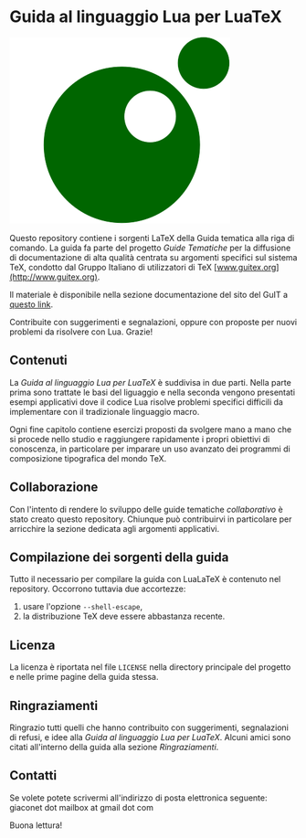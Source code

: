 Guida al linguaggio Lua per LuaTeX
==================================

![logo della guida tematica](logoguidalua.svg)

Questo repository contiene i sorgenti LaTeX della Guida tematica alla riga di
comando. La guida fa parte del progetto *Guide Tematiche* per la diffusione di
documentazione di alta qualità centrata su argomenti specifici sul sistema TeX,
condotto dal Gruppo Italiano di utilizzatori di TeX
[www.guitex.org](http://www.guitex.org).

Il materiale è disponibile nella sezione documentazione del sito del GuIT a
[questo link](https://www.guitex.org/home/it/documentazione).

Contribuite con suggerimenti e segnalazioni, oppure con proposte per nuovi
problemi da risolvere con Lua. Grazie!

Contenuti
---------

La *Guida al linguaggio Lua per LuaTeX* è suddivisa in due parti. Nella parte
prima sono trattate le basi del liguaggio e nella seconda vengono presentati
esempi applicativi dove il codice Lua risolve problemi specifici difficili da
implementare con il tradizionale linguaggio macro.

Ogni fine capitolo contiene esercizi proposti da svolgere mano a mano che si
procede nello studio e raggiungere rapidamente i propri obiettivi di conoscenza,
in particolare per imparare un uso avanzato dei programmi di composizione
tipografica del mondo TeX.

Collaborazione
--------------

Con l'intento di rendere lo sviluppo delle guide tematiche *collaborativo* è
stato creato questo repository. Chiunque può contribuirvi in particolare per
arricchire la sezione dedicata agli argomenti applicativi.

Compilazione dei sorgenti della guida
-------------------------------------

Tutto il necessario per compilare la guida con LuaLaTeX è contenuto nel
repository. Occorrono tuttavia due accortezze:

1. usare l'opzione `--shell-escape`,
2. la distribuzione TeX deve essere abbastanza recente.

Licenza
-------

La licenza è riportata nel file `LICENSE` nella directory principale del
progetto e nelle prime pagine della guida stessa.

Ringraziamenti
--------------

Ringrazio tutti quelli che hanno contribuito con suggerimenti, segnalazioni di
refusi, e idee alla *Guida al linguaggio Lua per LuaTeX*. Alcuni amici sono
citati all'interno della guida alla sezione *Ringraziamenti*.

Contatti
--------

Se volete potete scrivermi all'indirizzo di posta elettronica seguente: giaconet
dot mailbox at gmail dot com

Buona lettura!
